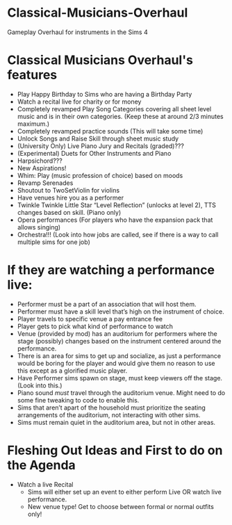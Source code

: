 # Classical-Musicians-Overhaul
Gameplay Overhaul for instruments in the Sims 4


# Classical Musicians Overhaul's features

- Play Happy Birthday to Sims who are having a Birthday Party
- Watch a recital live for charity or for money
- Completely revamped Play Song Categories covering all sheet level music and is in their own categories. (Keep these at around 2/3 minutes maximum.)
- Completely revamped practice sounds (This will take some time)
- Unlock Songs and Raise Skill through sheet music study
- (University Only) Live Piano Jury and Recitals (graded)???
- (Experimental) Duets for Other Instruments and Piano
- Harpsichord???
- New Aspirations!
- Whim: Play (music profession of choice) based on moods
- Revamp Serenades
- Shoutout to TwoSetViolin for violins
- Have venues hire you as a performer
- Twinkle Twinkle Little Star “Level Reflection” (unlocks at level 2), TTS changes based on skill. (Piano only)
- Opera performances (For players who have the expansion pack that allows singing)
- Orchestra!!! (Look into how jobs are called, see if there is a way to call multiple sims for one job)


# If they are watching a performance live:

- Performer must be a part of an association that will host them.
- Performer must have a skill level that’s high on the instrument of choice.
- Player travels to specific venue a pay entrance fee
- Player gets to pick what kind of performance to watch
- Venue (provided by mod) has an auditorium for performers where the stage (possibly) changes based on the instrument centered around the performance.
- There is an area for sims to get up and socialize, as just a performance would be boring for the player and would give them no reason to use this except as a glorified music player.
- Have Performer sims spawn on stage, must keep viewers off the stage. (Look into this.)
- Piano sound *must* travel through the auditorium venue. Might need to do some fine tweaking to code to enable this.
- Sims that aren’t apart of the household must prioritize the seating arrangements of the auditorium, not interacting with other sims.
- Sims must remain quiet in the auditorium area, but not in other areas.

# Fleshing Out Ideas and First to do on the Agenda

- Watch a live Recital
  - Sims will either set up an event to either perform Live OR watch live performance.
  - New venue type! Get to choose between formal or normal outfits only!
